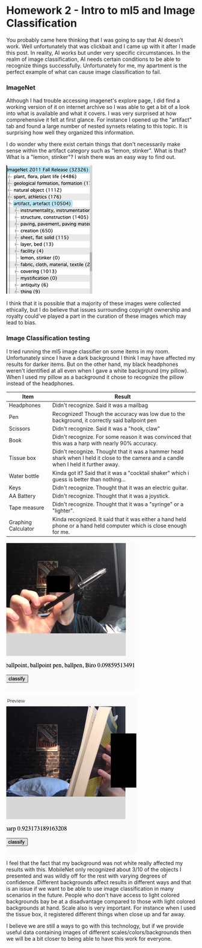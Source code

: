 # Homework 2 - Intro to ml5 and Image Classification

You probably came here thinking that I was going to say that AI doesn't work. Well unfortunately that was clickbait and I came up with it after I made this post. In reality, AI works but under very specific circumstances. In the realm of image classification, AI needs certain conditions to be able to recognize things successfully. Unfortunately for me, my apartment is the perfect example of what can cause image classification to fail.

### ImageNet

Although I had trouble accessing imagenet's explore page, I did find a working version of it on internet archive so I was able to get a bit of a look into what is available and what it covers. I was very surprised at how comprehensive it felt at first glance. For instance I opened up the "artifact" tab and found a large number of nested synsets relating to this topic. It is surprising how well they organized this information.

I do wonder why there exist certain things that don't necessarily make sense within the artifact category such as "lemon, stinker". What is that? What is a "lemon, stinker"? I wish there was an easy way to find out.

![weird synsets](/images/hw2-weird-synsets.png)

I think that it is possible that a majority of these images were collected ethically, but I do believe that issues surrounding copyright ownership and royalty could've played a part in the curation of these images which may lead to bias.

### Image Classification testing

I tried running the ml5 image classifier on some items in my room. Unfortunately since I have a dark background I think I may have affected my results for darker items. But on the other hand, my black headphones weren't identified at all even when I gave a white background (my pillow). When I used my pillow as a background it chose to recognize the pillow instead of the headphones.

| Item                | Result                                                                                                                                 |
| ------------------- | -------------------------------------------------------------------------------------------------------------------------------------- |
| Headphones          | Didn't recognize. Said it was a mailbag                                                                                                |
| Pen                 | Recognized! Though the accuracy was low due to the background, it correctly said ballpoint pen                                         |
| Scissors            | Didn't recognize. Said it was a "hook, claw"                                                                                           |
| Book                | Didn't recognize. For some reason it was convinced that this was a harp with nearly 90% accuracy.                                      |
| Tissue box          | Didn't recognize. Thought that it was a hammer head shark when I held it close to the camera and a candle when I held it further away. |
| Water bottle        | Kinda got it? Said that it was a "cocktail shaker" which i guess is better than nothing...                                             |
| Keys                | Didn't recognize. Thought that it was an electric guitar.                                                                              |
| AA Battery          | Didn't recognize. Thought that it was a joystick.                                                                                      |
| Tape measure        | Didn't recognize. Thought that it was a "syringe" or a "lighter".                                                                      |
| Graphing Calculator | Kinda recognized. It said that it was either a hand held phone or a hand held computer which is close enough for me.                   |

![correct result!](/images/hw2-semiworking-code-1.png)

![weird result](/images/hw2-harp-1.png)

I feel that the fact that my background was not white really affected my results with this. MobileNet only recognized about 3/10 of the objects I presented and was wildly off for the rest with varying degrees of confidence. Different backgrounds affect results in different ways and that is an issue if we want to be able to use image classification in many scenarios in the future. People who don't have access to light colored backgrounds bay be at a disadvantage compared to those with light colored backgrounds at hand. Scale also is very important. For instance when I used the tissue box, it registered different things when close up and far away.

I believe we are still a ways to go with this technology, but if we provide useful data containing images of different scales/colors/backgrounds then we will be a bit closer to being able to have this work for everyone.
